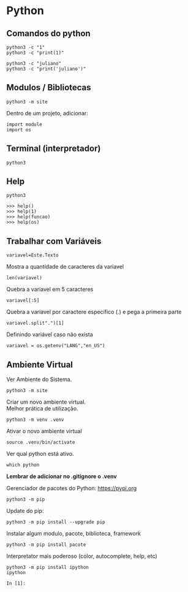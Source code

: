 # Python

## Comandos do python
```
python3 -c "1"
python3 -c "print(1)"
```
```
python3 -c "juliano"
python3 -c "print('juliano')"
```
## Modulos / Bibliotecas
```
python3 -m site
```

Dentro de um projeto, adicionar:
```
import module
import os
```

## Terminal (interpretador)
```
python3
```

## Help
```
python3
```
```
>>> help()
>>> help(1)
>>> help(funcao)
>>> help(os)
```

## Trabalhar com Variáveis
```
variavel=Este.Texto
```

Mostra a quantidade de caracteres da variavel
```
len(variavel)
```

Quebra a variavel em 5 caracteres
```
variavel[:5]
```

Quebra a variavel por caractere especifico (.) e pega a primeira parte
```
variavel.split".")[1]
```

Definindo variável caso não exista
```
variavel = os.getenv("LANG","en_US")
```


## Ambiente Virtual
Ver Ambiente do Sistema. 
```
python3 -m site
```

Criar um novo ambiente virtual.\
Melhor prática de utilização.
```
python3 -m venv .venv
```

Ativar o novo ambiente virtual
```
source .venv/bin/activate
```

Ver qual python está ativo.
```
which python
```

**Lembrar de adicionar no .gitignore o .venv**

Gerenciador de pacotes do Python: <https://pypi.org>
```
python3 -m pip
```

Update do pip:
```
python3 -m pip install --upgrade pip
```

Instalar algum modulo, pacote, biblioteca, framework
```
python3 -m pip install pacote
```

Interpretator mais poderoso (color, autocomplete, help, etc)
```
python3 -m pip install ipython
ipython
```

```
In [1]:
```
